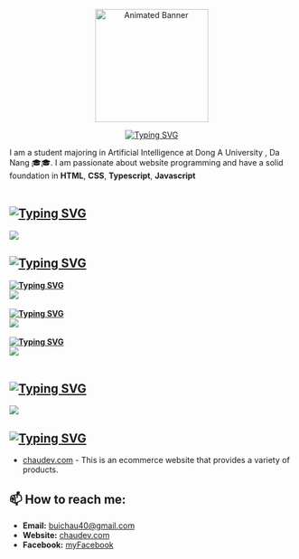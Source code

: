 <p align="center">
  <img src="https://res.cloudinary.com/doguzyfn7/image/upload/v1714469400/avaaa_zhrws3.jpg" height="200" alt="Animated Banner"/>
</p>

<p align="center">
    <a href="https://git.io/typing-svg">
  <img src="https://readme-typing-svg.demolab.com?font=Fira+Code&size=31&pause=1000&color=F70303&background=39FFF000&random=false&width=435&lines=Hi+there%2C+I'm+Chou+%F0%9F%91%8B;I'm+a+web+development%F0%9F%91%8B" alt="Typing SVG" />
  </a>
</p>

I am a student majoring in Artificial Intelligence at Dong A University , Da Nang 🎓🎓. I am passionate about website programming and have a solid foundation in **HTML**, **CSS**, **Typescript**, **Javascript**
<br>
<br>

## [![Typing SVG](https://readme-typing-svg.demolab.com?font=Fira+Code&weight=600&size=25&duration=2&pause=1000&color=29F723&background=39FFF000&random=false&repeat=false&width=435&lines=%F0%9F%9A%80++Programming+languages)](https://git.io/typing-svg)

<img src="https://skillicons.dev/icons?i=js,ts,py," />
<br>

## [![Typing SVG](https://readme-typing-svg.demolab.com?font=Fira+Code&weight=600&size=25&duration=2&pause=1000&color=F714DF&background=39FFF000&random=false&repeat=false&width=435&lines=%E2%98%98%EF%B8%8F+Frameworks%2F+Platforms)](https://git.io/typing-svg)

**[![Typing SVG](https://readme-typing-svg.demolab.com?font=Fira+Code&weight=600&size=20&duration=2&pause=1000&repeat=false&color=F772A7&background=39FFF000&random=false&width=435&lines=Frontend)](https://git.io/typing-svg)**
<br>
<img src="https://skillicons.dev/icons?i=react,next,redux,sass,mui,bootstrap,jquery,tailwindcss" /><br> <br>
**[![Typing SVG](https://readme-typing-svg.demolab.com?font=Fira+Code&weight=600&size=20&duration=2&pause=1000&color=964BF7&repeat=false&background=39FFF000&random=false&width=435&lines=Backend)](https://git.io/typing-svg)**
<br>
<img src="https://skillicons.dev/icons?i=nest,graphql,nodejs,express," />
<br>
<br>
**[![Typing SVG](https://readme-typing-svg.demolab.com?font=Fira+Code&weight=600&pause=1000&color=F77085&repeat=false&random=false&width=435&lines=Tools)](https://git.io/typing-svg)**
<br>
<img src="https://skillicons.dev/icons?i=github,docker" />
<br>
<br>

## [![Typing SVG](https://readme-typing-svg.demolab.com?font=Fira+Code&weight=600&size=25&duration=1&pause=1000&color=BD81F7&repeat=false&random=false&width=435&lines=%F0%9F%97%84%EF%B8%8F+Database)](https://git.io/typing-svg)

<img src="https://skillicons.dev/icons?i=mysql,mongodb,postgresql" />
<br>

## [![Typing SVG](https://readme-typing-svg.demolab.com?font=Fira+Code&weight=600&size=25&duration=2&pause=1000&color=00F70A&background=39FFF000&random=false&repeat=false&width=435&lines=%F0%9F%93%A6+Projects)](https://git.io/typing-svg)

- [chaudev.com](http://chaudev.com) - This is an ecommerce website that provides a variety of products.
  <br>



## 📫 How to reach me:

- **Email:** [buichau40@gmail.com](mailto:buichau40@gmail.com)
- **Website:** [chaudev.com](http://chaudev.com)
- **Facebook:** [myFacebook](https://www.facebook.com/mi.bui.923)
